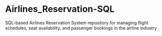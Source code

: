 # Airlines_Reservation-SQL
SQL-based Airlines Reservation System repository for managing flight schedules, seat availability, and passenger bookings in the airline industry

